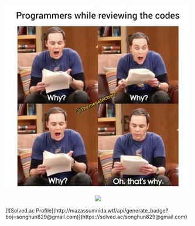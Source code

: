   <p align="center">
    <img src="./tbbt.jpg">
  </p>

<p align="center"> 
    <img src="https://github-readme-stats.vercel.app/api?username=heon0945&hide=prs&theme=shadow_green&show_icons=true"/></a>
</p>
[![Solved.ac Profile](http://mazassumnida.wtf/api/generate_badge?boj=songhun829@gmail.com)](https://solved.ac/songhun829@gmail.com)




